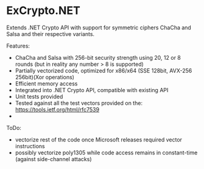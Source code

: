 # ExCrypto.NET
Extends .NET Crypto API with support for symmetric ciphers ChaCha and Salsa and their respective variants.

Features:
- ChaCha and Salsa with 256-bit security strength using 20, 12 or 8 rounds (but in reality any number > 8 is supported)
- Partially vectorized code, optimized for x86/x64 (SSE 128bit, AVX-256 256bit)(Xor operations)
- Efficient memory access
- Integrated into .NET Crypto API, compatible with existing API
- Unit tests provided
- Tested against all the test vectors provided on the: https://tools.ietf.org/html/rfc7539
- 

ToDo:
- vectorize rest of the code once Microsoft releases required vector instructions
- possibly vectorize poly1305 while code access remains in constant-time (against side-channel attacks)
